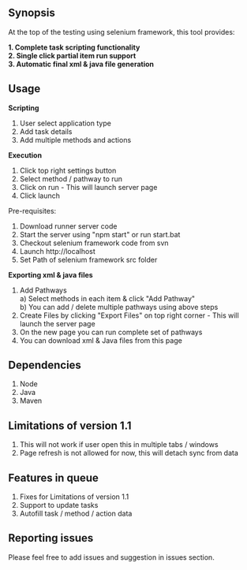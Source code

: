 ## Synopsis<br />

At the top of the testing using selenium framework, this tool provides:<br />

**1. Complete task scripting functionality**<br />
**2. Single click partial item run support**<br />
**3. Automatic final xml & java file generation**<br />

## Usage<br />

**Scripting**<br />
1. User select application type<br />
2. Add task details<br />
3. Add multiple methods and actions<br />

**Execution**<br />
1. Click top right settings button<br />
2. Select method / pathway to run<br />
3. Click on run - This will launch server page<br />
4. Click launch<br />

Pre-requisites:<br />
1. Download runner server code<br />
2. Start the server using "npm start" or run start.bat<br />
3. Checkout selenium framework code from svn<br />
4. Launch http://localhost<br />
5. Set Path of selenium framework src folder<br />

**Exporting xml & java files**<br />
1. Add Pathways<br />
	a) Select methods in each item & click "Add Pathway"<br />
	b) You can add / delete multiple pathways using above steps<br />
2. Create Files by clicking "Export Files" on top right corner - This will launch the server page<br />
3. On the new page you can run complete set of pathways<br />
4. You can download xml & Java files from this page<br />

## Dependencies<br />
1. Node<br />
2. Java<br />
3. Maven<br />

## Limitations of version 1.1<br />

1. This will not work if user open this in multiple tabs / windows<br />
2. Page refresh is not allowed for now, this will detach sync from data<br />

## Features in queue<br />
1. Fixes for Limitations of version 1.1<br />
2. Support to update tasks<br />
3. Autofill task / method / action data<br />

## Reporting issues<br />
Please feel free to add issues and suggestion in issues section.<br />
